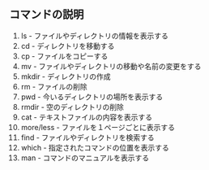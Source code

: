 ## コマンドの説明

1. ls - ファイルやディレクトリの情報を表示する
1. cd - ディレクトリを移動する
1. cp - ファイルをコピーする
1. mv - ファイルやディレクトリの移動や名前の変更をする
1. mkdir - ディレクトリの作成
1. rm - ファイルの削除
1. pwd - 今いるディレクトリの場所を表示する
1. rmdir - 空のディレクトリの削除
1. cat - テキストファイルの内容を表示する
1. more/less - ファイルを１ページごとに表示する
1. find - ファイルやディレクトリを検索する
1. which - 指定されたコマンドの位置を表示する
1. man - コマンドのマニュアルを表示する

